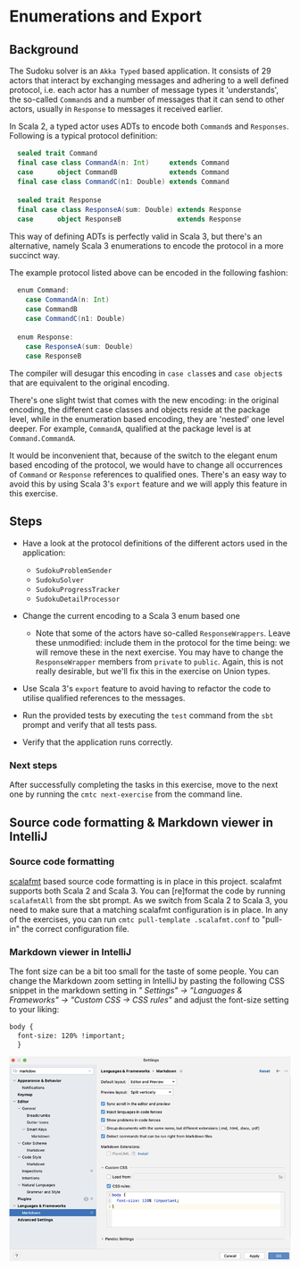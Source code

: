 # Enumerations and Export

## Background

The Sudoku solver is an `Akka Typed` based application. It consists of 29 actors
that interact by exchanging messages and adhering to a well defined protocol,
i.e. each actor has a number of message types it 'understands', the so-called
`Command`s and a number of messages that it can send to other actors, usually in
`Response` to messages it received earlier.

In Scala 2, a typed actor uses ADTs to encode both `Command`s and `Responses`.
Following is a typical protocol definition:

```scala
  sealed trait Command
  final case class CommandA(n: Int)     extends Command
  case      object CommandB             extends Command
  final case class CommandC(n1: Double) extends Command
  
  sealed trait Response
  final case class ResponseA(sum: Double) extends Response
  case      object ResponseB              extends Response
```

This way of defining ADTs is perfectly valid in Scala 3, but there's an alternative, namely Scala 3 enumerations to encode the protocol in a more succinct way.

The example protocol listed above can be encoded in the following fashion:

```scala
  enum Command:
    case CommandA(n: Int)
    case CommandB
    case CommandC(n1: Double)

  enum Response:
    case ResponseA(sum: Double)
    case ResponseB
```

The compiler will desugar this encoding in `case class`es and 
`case object`s that are equivalent to the original encoding.

There's one slight twist that comes with the new encoding: in the original
encoding, the different case classes and objects reside at the package level,
while in the enumeration based encoding, they are 'nested' one level deeper.
For example, `CommandA`, qualified at the package level is at `Command.CommandA`.

It would be inconvenient that, because of the switch to the elegant enum
based encoding of the protocol, we would have to change all occurrences
of `Command` or `Response` references to qualified ones. There's an easy way
to avoid this by using Scala 3's `export` feature and we will apply this feature
in this exercise.


## Steps

- Have a look at the protocol definitions of the different actors used in
  the application:

  - `SudokuProblemSender`
  - `SudokuSolver`
  - `SudokuProgressTracker`
  - `SudokuDetailProcessor`

- Change the current encoding to a Scala 3 enum based one
  - Note that some of the actors have so-called `ResponseWrappers`. Leave
    these unmodified: include them in the protocol for the time being: we
    will remove these in the next exercise. You may have to change the
    `ResponseWrapper` members from `private` to `public`. Again, this is
    not really desirable, but we'll fix this in the exercise on Union types.

- Use Scala 3's `export` feature to avoid having to refactor the code to
  utilise qualified references to the messages.

- Run the provided tests by executing the `test` command from the `sbt` prompt
  and verify that all tests pass.

- Verify that the application runs correctly.

### Next steps

After successfully completing the tasks in this exercise, move to the next one by
running the `cmtc next-exercise` from the command line.

## Source code formatting & Markdown viewer in IntelliJ

### Source code formatting

[scalafmt](https://github.com/scalameta/scalafmt) based source code formatting is
in place in this project. scalafmt supports both Scala 2 and Scala 3. You can
[re]format the code by running `scalafmtAll` from the sbt prompt. As we switch from
Scala 2 to Scala 3, you need to make sure that a matching scalafmt configuration is
in place. In any of the exercises, you can run `cmtc pull-template .scalafmt.conf`
to "pull-in" the correct configuration file.

### Markdown viewer in IntelliJ

The font size can be a bit too small for the taste of some people. You can change the
Markdown zoom setting in IntelliJ by pasting the following CSS snippet in the
markdown setting in _" Settings" -> "Languages & Frameworks" -> "Custom CSS -> CSS rules"_
and adjust the font-size setting to your liking:

```
body {
  font-size: 120% !important;
  }
```

![IntelliJ Markdown viewer settings](images/Markdown-viewer-IntelliJ.png)
